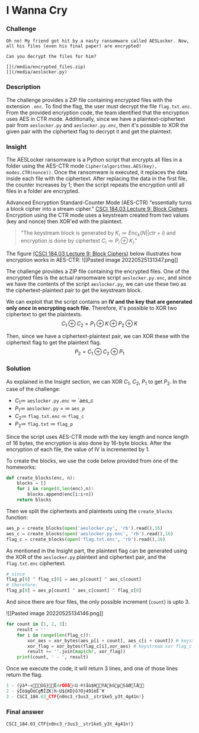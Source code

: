  # I Wanna Cry

 ### Challenge

```
Oh no! My friend got hit by a nasty ransomware called AESLocker. Now, all his files (even his final paper) are encrypted!

Can you decrypt the files for him?

[](/media/encrypted_files.zip)
[](/media/aeslocker.py)

```



### Description
The challenge provides a ZIP file containing encrypted files with the extension `.enc`. To find the flag, the user must decrypt the file `flag.txt.enc`. From the provided encryption code, the team identified that the encryption uses AES in CTR mode. Additionally, since we have a plaintext-ciphertext pair from `aeslocker.py` and `aeslocker.py.enc`, then it's possible to XOR the given pair with the ciphertext flag to decrypt it and get the plaintext. 

### Insight
The AESLocker ransomware is a Python script that encrypts all files in a folder using the AES-CTR mode `Cipher(algorithms.AES(key), modes.CTR(nonce))`. Once the ransomware is executed, it replaces the data inside each file with the ciphertext. After replacing the data in the first file, the counter increases by 1; then the script repeats the encryption until all files in a folder are encrypted.

Advanced Encryption Standard-Counter Mode (AES-CTR) "essentially turns a block cipher into a stream cipher." [CSCI 184.03 Lecture 9: Block Ciphers](https://drive.google.com/file/d/1CEkPcD5KGI_STxjm7OrpkUIDssjM-gpC/view). Encryption using the CTR mode uses a keystream created from two values (key and nonce) then XOR'ed with the plaintext.  

> "The keystream block is generated by $K_i \coloneqq Enc_k(N || ctr +i)$ and encryption is done by ciphertext $C_i \coloneqq P_i \oplus K_i$."

The figure [(CSCI 184.03 Lecture 9: Block Ciphers)](https://drive.google.com/file/d/1CEkPcD5KGI_STxjm7OrpkUIDssjM-gpC/view) below illustrates how encryption works in AES-CTR:
![[Pasted image 20220525131347.png]]

The challenge provides a ZIP file containing the encrypted files. One of the encrypted files is the actual ransomware script `aeslocker.py.enc`, and since we have the contents of the script `aeslocker.py`, we can use these two as the ciphertext-plaintext pair to get the keystream block. 

We can exploit that the script contains an **IV and the key that are generated only *once* in encrypting each file.** Therefore, it's possible to XOR two ciphertext to get the plaintexts. 
$$C_{1} \oplus C_2 = P_1 \oplus K \oplus P_2 \oplus K$$

Then, since we have a ciphertext-plaintext pair, we can XOR these with the ciphertext flag to get the plaintext flag. 
$$P_2 = C_{1} \oplus C_2 \oplus P_1$$


### Solution
As explained in the Insight section, we can XOR $C_1$, $C_2$, $P_1$ to get $P_2$. In the case of the challenge:
- $C_1 \coloneqq$ `aeslocker.py.enc` $\coloneqq$ `aes_c
- $P_1 \coloneqq$ `aeslocker.py` = $\coloneqq$ `aes_p`
- $C_2 \coloneqq$ `flag.txt.enc` $\coloneqq$ `flag_c`
- $P_2 \coloneqq$ `flag.txt` $\coloneqq$ `flag_p`


Since the script uses AES-CTR mode with the key length and nonce length of 16 bytes, the encryption is also done by 16-byte blocks. After the encryption of each file, the value of IV is incremented by 1.  

To create the blocks, we use the code below provided from one of the homeworks:
```python
def create_blocks(enc, n):
    blocks = []
    for i in range(0,len(enc),n):
        blocks.append(enc[i:i+n])
    return blocks
```

Then we split the ciphertexts and plaintexts using the `create_blocks` function:
```python
aes_p = create_blocks(open('aeslocker.py', 'rb').read(),16)
aes_c = create_blocks(open('aeslocker.py.enc', 'rb').read(),16)
flag_c = create_blocks(open('flag.txt.enc', 'rb').read(),16)
```

As mentioned in the Insight part, the plaintext flag can be generated using the XOR of the `aeslocker.py` plaintext and ciphertext pair, and the `flag.txt.enc` ciphertext. 

```python
# since 
flag_p[0] ^ flag_c[0] = aes_p[count] ^ aes_c[count]
# therefore: 
flag_p[0] = aes_p[count] ^ aes_c[count] ^ flag_c[0]
```

And since there are four files, the only possible increment (`count`) is upto 3. 

![[Pasted image 20220525134146.png]]

```python
for count in [1, 2, 3]:
    result = ''
    for i in range(len(flag_c)):
        xor_aes = xor_bytes(aes_p[i + count], aes_c[i + count]) # keystream
        xor_flag = xor_bytes(flag_c[i],xor_aes) # keystream xor flag_c
        result += ''.join(map(chr, xor_flag))
    print(count, ' - ', result)
```

Once we execute the code, it will return 3 lines, and one of those lines return the flag. 
```python
1 - (ÿàª·»Ùû}Ë4rÔÔð<Ü-®)åù$HÝÀkGpSãØlÂ 
2 - ÿÍò$gÕóCg¶ÎZK|h~U${KD}õ?Oj49îèÊ¨¥ 
3 - CSCI_184.03_CTF{n0nc3_r3us3__str1ke5_y3t_4g41n!}
```


### Final answer 
`CSCI_184.03_CTF{n0nc3_r3us3__str1ke5_y3t_4g41n!}`